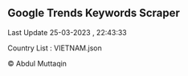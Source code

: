 

## Google Trends Keywords Scraper 
 
Last Update 25-03-2023 , 22:43:33

Country List :
VIETNAM.json



© Abdul Muttaqin 
